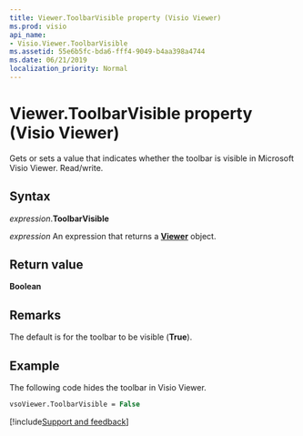 ```yaml
---
title: Viewer.ToolbarVisible property (Visio Viewer)
ms.prod: visio
api_name:
- Visio.Viewer.ToolbarVisible
ms.assetid: 55e6b5fc-bda6-fff4-9049-b4aa398a4744
ms.date: 06/21/2019
localization_priority: Normal
---
```



# Viewer.ToolbarVisible property (Visio Viewer)

Gets or sets a value that indicates whether the toolbar is visible in Microsoft Visio Viewer. Read/write.


## Syntax

_expression_.**ToolbarVisible**

_expression_ An expression that returns a **[Viewer](Visio.Viewer.md)** object.


## Return value

**Boolean**


## Remarks

The default is for the toolbar to be visible (**True**).


## Example

The following code hides the toolbar in Visio Viewer.

```vb
vsoViewer.ToolbarVisible = False
```

[!include[Support and feedback](~/includes/feedback-boilerplate.md)]
